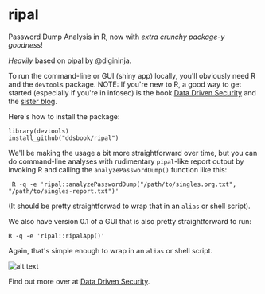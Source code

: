 ripal
=====

Password Dump Analysis in R, now with *extra crunchy package-y goodness*!

*Heavily* based on [pipal](https://github.com/digininja/pipal) by @digininja.

To run the command-line or GUI (shiny app) locally, you'll obviously need R and the `devtools` package. NOTE: If you're new to R, a good way to get started (especially if you're in infosec) is the book [Data Driven Security](http://amzn.to/ddsec) and the [sister blog](http://dds.ec/blog).

Here's how to install the package:

	library(devtools)
	install_github("ddsbook/ripal")

We'll be making the usage a bit more straightforward over time, but you can do command-line analyses with rudimentary `pipal`-like report output by invoking R and calling the `analyzePasswordDump()` function like this:

	 R -q -e 'ripal::analyzePasswordDump("/path/to/singles.org.txt", "/path/to/singles-report.txt")'

(It should be pretty straightforwad to wrap that in an `alias` or shell script).

We also have version 0.1 of a GUI that is also pretty straightforward to run:

	R -q -e 'ripal::ripalApp()'

Again, that's simple enough to wrap in an `alias` or shell script.

![alt text](https://raw.github.com/ddsbook/ripal/master/ripal-shiny-screenshot.png "ripal-shiny screenshot")

Find out more over at [Data Driven Security](http://datadrivensecurity.info/blog/posts/2014/Feb/ripal/).
